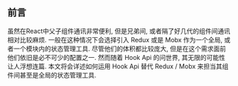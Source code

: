 ## 前言

虽然在React中父子组件通讯非常便利, 但是兄弟间, 或者隔了好几代的组件间通讯相对比较麻烦.
一般在这种情况下会选择引入 Redux 或是 Mobx 作为一个全局, 或者一个模块内的状态管理工具.
尽管他们的体积都比较庞大, 但是在这个需求面前他们依旧是必不可少的配置之一.
然而随着 Hook Api 的问世界, 其无限的可能性让人浮想连篇.
本文将会详述如何运用 Hook Api 替代 Redux / Mobx 来担当其组件间甚至是全局的状态管理工具.
